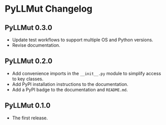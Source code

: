 # PyLLMut Changelog

## PyLLMut 0.3.0

- Update test workflows to support multiple OS and Python versions.
- Revise documentation.

## PyLLMut 0.2.0

- Add convenience imports in the `__init__.py` module to simplify access to key classes.
- Add PyPI installation instructions to the documentation.
- Add a PyPI badge to the documentation and `README.md`.

## PyLLMut 0.1.0

- The first release.
